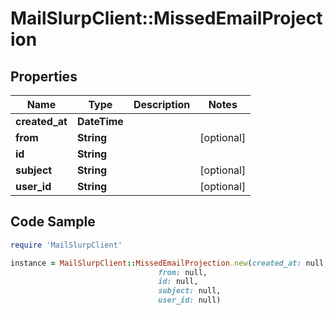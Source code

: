 # MailSlurpClient::MissedEmailProjection

## Properties

Name | Type | Description | Notes
------------ | ------------- | ------------- | -------------
**created_at** | **DateTime** |  | 
**from** | **String** |  | [optional] 
**id** | **String** |  | 
**subject** | **String** |  | [optional] 
**user_id** | **String** |  | [optional] 

## Code Sample

```ruby
require 'MailSlurpClient'

instance = MailSlurpClient::MissedEmailProjection.new(created_at: null,
                                 from: null,
                                 id: null,
                                 subject: null,
                                 user_id: null)
```


